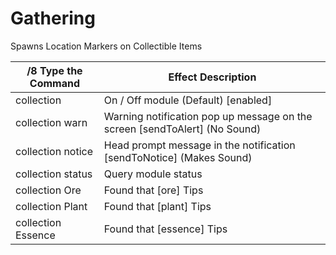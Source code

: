 Gathering
======

Spawns Location Markers on Collectible Items

/8 Type the Command | Effect Description
--- | ---
collection | On / Off module (Default) [enabled]
collection warn | Warning notification pop up message on the screen [sendToAlert] (No Sound)
collection notice | Head prompt message in the notification [sendToNotice] (Makes Sound)
collection status | Query module status
collection Ore | Found that [ore] Tips
collection Plant | Found that [plant] Tips
collection Essence | Found that [essence] Tips
